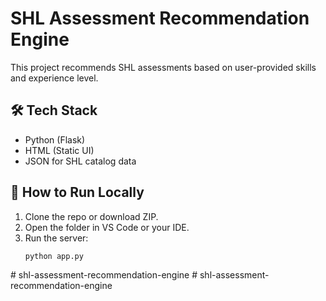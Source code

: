 # SHL Assessment Recommendation Engine

This project recommends SHL assessments based on user-provided skills and experience level.

## 🛠️ Tech Stack
- Python (Flask)
- HTML (Static UI)
- JSON for SHL catalog data

## 🚀 How to Run Locally
1. Clone the repo or download ZIP.
2. Open the folder in VS Code or your IDE.
3. Run the server:
   ```bash
   python app.py
#   s h l - a s s e s s m e n t - r e c o m m e n d a t i o n - e n g i n e  
 #   s h l - a s s e s s m e n t - r e c o m m e n d a t i o n - e n g i n e  
 